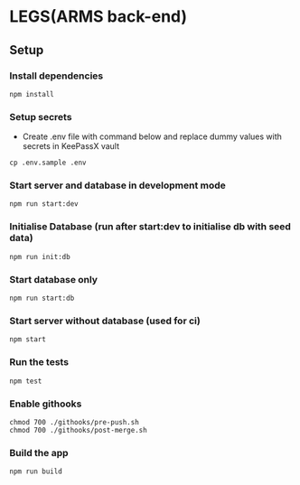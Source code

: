 # LEGS(ARMS back-end)

## Setup

### Install dependencies
```
npm install
```

### Setup secrets
- Create .env file with command below and replace dummy values with secrets in KeePassX vault
```
cp .env.sample .env
```

### Start server and database in development mode
```
npm run start:dev
```

### Initialise Database (run after start:dev to initialise db with seed data)
```
npm run init:db
```

### Start database only
```
npm run start:db
```

### Start server without database (used for ci)
```
npm start
```

### Run the tests
```
npm test
```

### Enable githooks
```
chmod 700 ./githooks/pre-push.sh
chmod 700 ./githooks/post-merge.sh
```

### Build the app

```
npm run build
```
